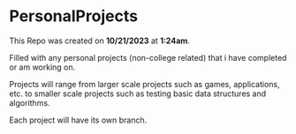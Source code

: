 # PersonalProjects
This Repo was created on <strong>10/21/2023</strong> at <strong>1:24am</strong>.

Filled with any personal projects (non-college related) that i have completed or am working on.

Projects will range from larger scale projects such as games, applications, etc. to smaller scale projects such as testing basic data structures and algorithms.

Each project will have its own branch.
